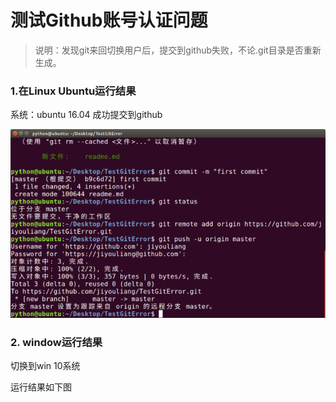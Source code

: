 # 测试Github账号认证问题


> 说明：发现git来回切换用户后，提交到github失败，不论.git目录是否重新生成。


### 1.在Linux Ubuntu运行结果

系统：ubuntu 16.04
成功提交到github

![](screenshot1.png)

### 2. window运行结果

切换到win 10系统

运行结果如下图

